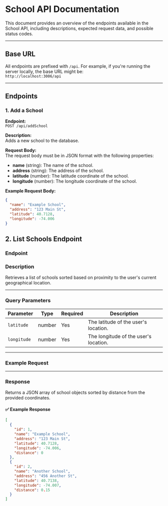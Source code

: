 # School API Documentation

This document provides an overview of the endpoints available in the School API, including descriptions, expected request data, and possible status codes.

---

## Base URL

All endpoints are prefixed with `/api`. For example, if you're running the server locally, the base URL might be:  
`http://localhost:3006/api`

---

## Endpoints

### 1. Add a School

**Endpoint:**  
`POST /api/addSchool`

**Description:**  
Adds a new school to the database.

**Request Body:**  
The request body must be in JSON format with the following properties:

- **name** (string): The name of the school.
- **address** (string): The address of the school.
- **latitude** (number): The latitude coordinate of the school.
- **longitude** (number): The longitude coordinate of the school.

**Example Request Body:**

```json
{
  "name": "Example School",
  "address": "123 Main St",
  "latitude": 40.7128,
  "longitude": -74.006
}
```

## 2. List Schools Endpoint

### **Endpoint**

### **Description**

Retrieves a list of schools sorted based on proximity to the user's current geographical location.

---

### **Query Parameters**

| Parameter   | Type   | Required | Description                           |
| ----------- | ------ | -------- | ------------------------------------- |
| `latitude`  | number | Yes      | The latitude of the user's location.  |
| `longitude` | number | Yes      | The longitude of the user's location. |

---

### **Example Request**

---

### **Response**

Returns a JSON array of school objects sorted by distance from the provided coordinates.

#### ✅ Example Response

```json
[
  {
    "id": 1,
    "name": "Example School",
    "address": "123 Main St",
    "latitude": 40.7128,
    "longitude": -74.006,
    "distance": 0
  },
  {
    "id": 2,
    "name": "Another School",
    "address": "456 Another St",
    "latitude": 40.7138,
    "longitude": -74.007,
    "distance": 0.15
  }
]
```
